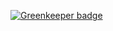

[![Greenkeeper badge](https://badges.greenkeeper.io/yarrumretep/PortCoin.svg)](https://greenkeeper.io/)